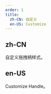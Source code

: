 ```yaml
---
order: 1
title:
  zh-CN: 自定义
  en-US: Customize
---
```


## zh-CN

自定义拖拽柄样式。

## en-US

Customize Handle。
